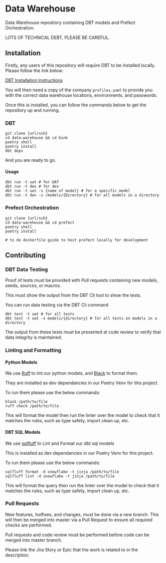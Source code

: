 # Data Warehouse

Data Warehouse repostiory containing DBT models and Prefect Orchestration.

LOTS OF TECHNICAL DEBT, PLEASE BE CAREFUL.

## Installation

Firstly, any users of this repository will require DBT to be installed locally. Please follow the link below:

[DBT Installation Instructions](https://docs.getdbt.com/docs/core/pip-install)

You will then need a copy of the company `profiles.yaml` to provide you with the correct data warehouse locations, environments, and passwords.

Once this is installed, you can follow the commands below to get the repository up and running.

### DBT

```shell
git clone {url/ssh}
cd data-warehouse && cd bink
poetry shell
poetry install
dbt deps
```

And you are ready to go.

#### Usage

```shell
dbt run -t uat # for UAT
dbt run -t dev # for dev
dbt run -t uat -s {name of model} # for a specific model
dbt run -t dev -s /models/{Directory} # for all models in a directory
```

### Prefect Orchestration

```shell
git clone {url/ssh}
cd data-warehouse && cd prefect
poetry shell
poetry install

# to do dockerfile guide to host prefect locally for development
```

## Contributing

### DBT Data Testing

Proof of tests must be provided with Pull requests containing new models, seeds, sources, or macros.

This must show the output from the DBT Cli tool to show the tests.

You can run data testing via the DBT Cli command

```Shell
dbt test -t uat # for all tests
dbt test -t uat -s models/{directory} # for all tests on models in a directory
```

The output from these tests must be presented at code review to verify that data integrity is maintained.

### Linting and Formatting

#### Python Models

We use [Ruff](https://pypi.org/project/ruff/) to lint our python models, and [Black](https://pypi.org/project/black/) to format them.

They are installed as dev dependancies in our Poetry Venv for this project.

To run them please use the below commands:

```Shell
black /path/to/file
ruff check /path/to/file
```

This will format the model then run the linter over the model to check that it matches the rules, such as type safety, import clean up, etc.

#### DBT SQL Models

We use [sqlfluff](https://pypi.org/project/sqlfluff/) to Lint and Format our dbt sql models

This is installed as dev dependancies in our Poetry Venv for this project.

To run them please use the below commands:

```Shell
sqlfluff format -d snowflake -t jinja /path/to/file
sqlfluff lint -d snowflake -t jinja /path/to/file
```

This will format the query then run the linter over the model to check that it matches the rules, such as type safety, import clean up, etc.

### Pull Requests

New features, hotfixes, and changes, must be done via a new branch. This will then be merged into master via a Pull Request to ensure all required checks are performed.

Pull requests and code review must be performed before code can be merged into master branch.

Please link the Jira Story or Epic that the work is related to in the description.
